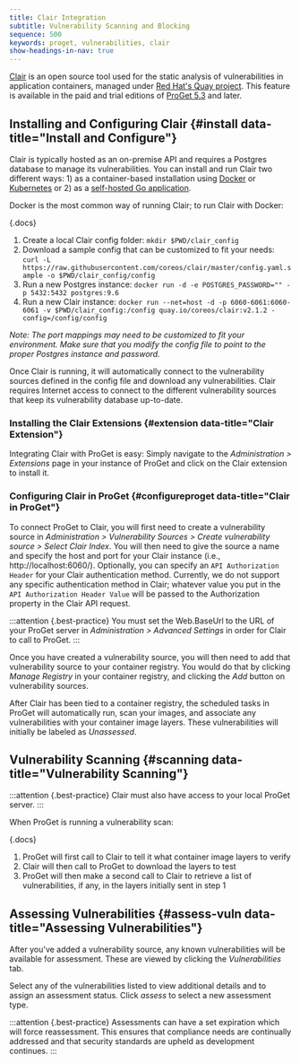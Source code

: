 ```yaml
---
title: Clair Integration
subtitle: Vulnerability Scanning and Blocking
sequence: 500
keywords: proget, vulnerabilities, clair
show-headings-in-nav: true
---
```


[Clair](https://github.com/quay/clair) is an open source tool used for the static analysis of vulnerabilities in application containers, managed under [Red Hat's Quay project](https://github.com/quay/quay). This feature is available in the paid and trial editions of [ProGet 5.3](https://inedo.com/proget/pricing) and later.

## Installing and Configuring Clair {#install data-title="Install and Configure"}

Clair is typically hosted as an on-premise API and requires a Postgres database to manage its vulnerabilities. You can install and run Clair two different ways: 1) as a container-based installation using [Docker](https://github.com/quay/clair/blob/master/Documentation/running-clair.md#docker) or [Kubernetes](https://github.com/quay/clair/blob/master/Documentation/local-development.md) or 2) as a [self-hosted Go application](https://github.com/quay/clair/blob/master/Documentation/running-clair.md#source). 

Docker is the most common way of running Clair; to run Clair with Docker:

{.docs}
1. Create a local Clair config folder: `mkdir $PWD/clair_config`
2. Download a sample config that can be customized to fit your needs: `curl -L https://raw.githubusercontent.com/coreos/clair/master/config.yaml.sample -o $PWD/clair_config/config`
3. Run a new Postgres instance: `docker run -d -e POSTGRES_PASSWORD="" -p 5432:5432 postgres:9.6`
4. Run a new Clair instance: `docker run --net=host -d -p 6060-6061:6060-6061 -v $PWD/clair_config:/config quay.io/coreos/clair:v2.1.2 -config=/config/config`

_Note: The port mappings may need to be customized to fit your environment. Make sure that you modify the config file to point to the proper Postgres instance and password._

Once Clair is running, it will automatically connect to the vulnerability sources defined in the config file and download any vulnerabilities. Clair requires Internet access to connect to the different vulnerability sources that keep its vulnerability database up-to-date.

### Installing the Clair Extensions {#extension data-title="Clair Extension"}

Integrating Clair with ProGet is easy: Simply navigate to the _Administration > Extensions_ page in your instance of ProGet and click on the Clair extension to install it.

### Configuring Clair in ProGet {#configureproget data-title="Clair in ProGet"}

To connect ProGet to Clair, you will first need to create a vulnerability source in _Administration > Vulnerability Sources > Create vulnerability source > Select Clair Index_. You will then need to give the source a name and specify the host and port for your Clair instance (i.e., http://localhost:6060/). Optionally, you can specify an `API Authorization Header` for your Clair authentication method. Currently, we do not support any specific authentication method in Clair; whatever value you put in the `API Authorization Header Value` will be passed to the Authorization property in the Clair API request.

:::attention {.best-practice}
You must set the Web.BaseUrl to the URL of your ProGet server in _Administration > Advanced Settings_ in order for Clair to call to ProGet.
:::

Once you have created a vulnerability source, you will then need to add that vulnerability source to your container registry. You would do that by clicking _Manage Registry_ in your container registry, and clicking the _Add_ button on vulnerability sources.

After Clair has been tied to a container registry, the scheduled tasks in ProGet will automatically run, scan your images, and associate any vulnerabilities with your container image layers.  These vulnerabilities will initially be labeled as _Unassessed_.

## Vulnerability Scanning {#scanning data-title="Vulnerability Scanning"}
:::attention {.best-practice}
Clair must also have access to your local ProGet server.
:::

When ProGet is running a vulnerability scan:

{.docs} 
1. ProGet will first call to Clair to tell it what container image layers to verify
2. Clair will then call to ProGet to download the layers to test
3. ProGet will then make a second call to Clair to retrieve a list of vulnerabilities, if any, in the layers initially sent in step 1


## Assessing Vulnerabilities {#assess-vuln data-title="Assessing Vulnerabilities"}

After you've added a vulnerability source, any known vulnerabilities will be available for assessment. These are viewed by clicking the *Vulnerabilities* tab.

Select any of the vulnerabilities listed to view additional details and to assign an assessment status. Click *assess* to select a new assessment type.

:::attention {.best-practice}
Assessments can have a set expiration which will force reassessment. This ensures that compliance needs are continually addressed and that security standards are upheld as development continues.
:::
